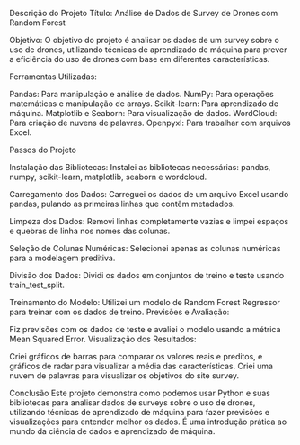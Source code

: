Descrição do Projeto
Título: Análise de Dados de Survey de Drones com Random Forest

Objetivo: O objetivo do projeto é analisar os dados de um survey sobre o uso de drones, utilizando técnicas de aprendizado de máquina para prever a eficiência do uso de drones com base em diferentes características.

Ferramentas Utilizadas:

Pandas: Para manipulação e análise de dados.
NumPy: Para operações matemáticas e manipulação de arrays.
Scikit-learn: Para aprendizado de máquina.
Matplotlib e Seaborn: Para visualização de dados.
WordCloud: Para criação de nuvens de palavras.
Openpyxl: Para trabalhar com arquivos Excel.

Passos do Projeto

Instalação das Bibliotecas:
Instalei as bibliotecas necessárias: pandas, numpy, scikit-learn, matplotlib, seaborn e wordcloud.

Carregamento dos Dados:
Carreguei os dados de um arquivo Excel usando pandas, pulando as primeiras linhas que contêm metadados.

Limpeza dos Dados:
Removi linhas completamente vazias e limpei espaços e quebras de linha nos nomes das colunas.

Seleção de Colunas Numéricas:
Selecionei apenas as colunas numéricas para a modelagem preditiva.

Divisão dos Dados:
Dividi os dados em conjuntos de treino e teste usando train_test_split.

Treinamento do Modelo:
Utilizei um modelo de Random Forest Regressor para treinar com os dados de treino.
Previsões e Avaliação:

Fiz previsões com os dados de teste e avaliei o modelo usando a métrica Mean Squared Error.
Visualização dos Resultados:

Criei gráficos de barras para comparar os valores reais e preditos, e gráficos de radar para visualizar a média das características.
Criei uma nuvem de palavras para visualizar os objetivos do site survey.

Conclusão
Este projeto demonstra como podemos usar Python e suas bibliotecas para analisar dados de surveys sobre o uso de drones, utilizando técnicas de aprendizado de máquina para fazer previsões e visualizações para entender melhor os dados. É uma introdução prática ao mundo da ciência de dados e aprendizado de máquina.

